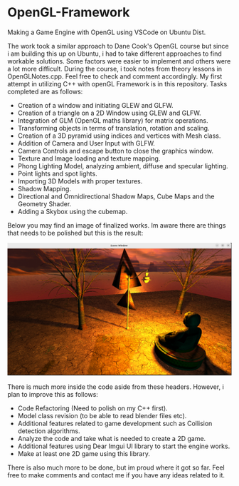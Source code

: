 # OpenGL-Framework
Making a Game Engine with OpenGL using VSCode on Ubuntu Dist.


The work took a similar approach to Dane Cook's OpenGL course but since i am building this up on Ubuntu, i had to take different approaches to find workable solutions. Some factors were easier to implement and others were a lot more difficult. During the course, i took notes from theory lessons in OpenGLNotes.cpp. Feel free to check and comment accordingly.
My first attempt in utilizing C++ with openGL Framework is in this repository. Tasks completed are as follows:

- Creation of a window and initiating GLEW and GLFW.
- Creation of a triangle on a 2D Window using GLEW and GLFW.
- Integration of GLM (OpenGL maths library) for matrix operations.
- Transforming objects in terms of translation, rotation and scaling.
- Creation of a 3D pyramid using indices and vertices with Mesh class.
- Addition of Camera and User Input with GLFW.
- Camera Controls and escape button to close the graphics window.
- Texture and Image loading and texture mapping.
- Phong Lighting Model, analyzing ambient, diffuse and specular lighting.
- Point lights and spot lights.
- Importing 3D Models with proper textures.
- Shadow Mapping.
- Directional and Omnidirectional Shadow Maps, Cube Maps and the Geometry Shader.
- Adding a Skybox using the cubemap.

Below you may find an image of finalized works. Im aware there are things that needs to be polished but this is the result:

<img src="Images/OpenGL1.png" alt="OpenGL Screenshot">

There is much more inside the code aside from these headers. However, i plan to improve this as follows:

- Code Refactoring (Need to polish on my C++ first).
- Model class revision (to be able to read blender files etc).
- Additional features related to game development such as Collision detection algorithms.
- Analyze the code and take what is needed to create a 2D game.
- Additional features using Dear Imgui UI library to start the engine works.
- Make at least one 2D game using this library.

There is also much more to be done, but im proud where it got so far.
Feel free to make comments and contact me if you have any ideas related to it.
